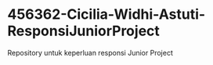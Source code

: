 # 456362-Cicilia-Widhi-Astuti-ResponsiJuniorProject

Repository untuk keperluan responsi Junior Project
